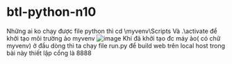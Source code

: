 # btl-python-n10
Những ai ko chạy được file python thì cd \myvenv\Scripts
Và .\activate  để khởi tạo môi trường ảo myvenv 
![image](https://user-images.githubusercontent.com/74810278/165890259-1bf8d544-3206-4196-ba8c-d5d5000df6af.png)
Khi đã khởi tạo đc máy ảo( có chữ myvenv) ở đầu dòng thì ta chạy file run.py để build web trên local host trong bài này thiết lập cổng là 8888

